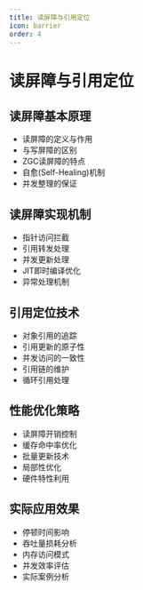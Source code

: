 ```yaml
---
title: 读屏障与引用定位
icon: barrier
order: 4
---
```


# 读屏障与引用定位

## 读屏障基本原理
- 读屏障的定义与作用
- 与写屏障的区别
- ZGC读屏障的特点
- 自愈(Self-Healing)机制
- 并发整理的保证

## 读屏障实现机制
- 指针访问拦截
- 引用转发处理
- 并发更新处理
- JIT即时编译优化
- 异常处理机制

## 引用定位技术
- 对象引用的追踪
- 引用更新的原子性
- 并发访问的一致性
- 引用链的维护
- 循环引用处理

## 性能优化策略
- 读屏障开销控制
- 缓存命中率优化
- 批量更新技术
- 局部性优化
- 硬件特性利用

## 实际应用效果
- 停顿时间影响
- 吞吐量损耗分析
- 内存访问模式
- 并发效率评估
- 实际案例分析
